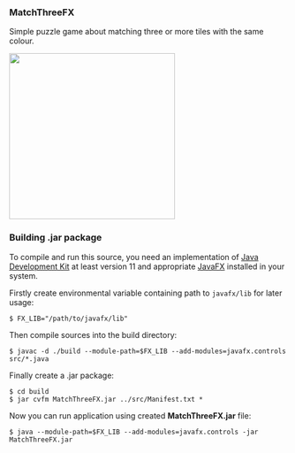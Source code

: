 ### MatchThreeFX
Simple puzzle game about matching three or more tiles with the same colour.

<img src="https://user-images.githubusercontent.com/17854950/90309812-01ad3c80-deec-11ea-80a4-fa7b35df2c26.png" width="300px">

### Building .jar package
To compile and run this source, you need an implementation of  [Java Development Kit](https://cs.wikipedia.org/wiki/JDK) at least version 11 and appropriate [JavaFX](https://gluonhq.com/products/javafx) installed in your system.

Firstly create environmental variable containing path to `javafx/lib` for later usage:
```
$ FX_LIB="/path/to/javafx/lib"
```

Then compile sources into the build directory:
```
$ javac -d ./build --module-path=$FX_LIB --add-modules=javafx.controls src/*.java
```

Finally create a .jar package:
```
$ cd build
$ jar cvfm MatchThreeFX.jar ../src/Manifest.txt *
```

Now you can run application using created **MatchThreeFX.jar** file:
```
$ java --module-path=$FX_LIB --add-modules=javafx.controls -jar MatchThreeFX.jar
```
